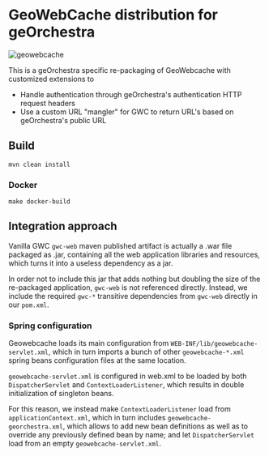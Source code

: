 # GeoWebCache distribution for geOrchestra

![geowebcache](https://github.com/georchestra/geowebcache/workflows/geowebcache/badge.svg)

This is a geOrchestra specific re-packaging of GeoWebcache with customized extensions to

- Handle authentication through geOrchestra's authentication HTTP request headers
- Use a custom URL "mangler" for GWC to return URL's based on geOrchestra's public URL

## Build

```
mvn clean install
```

### Docker

```
make docker-build
```

## Integration approach

Vanilla GWC `gwc-web` maven published artifact is actually a .war file packaged as .jar,
containing all the web application libraries and resources, which turns it into a useless
dependency as a jar.

In order not to include this jar that adds nothing but doubling the size of the re-packaged
application, `gwc-web` is not referenced directly. Instead, we include the required `gwc-*`
transitive dependencies from `gwc-web` directly in our `pom.xml`.

### Spring configuration

Geowebcache loads its main configuration from `WEB-INF/lib/geowebcache-servlet.xml`, which in turn
imports a bunch of other `geowebcache-*.xml` spring beans configuration files at the same location.

`geowebcache-servlet.xml` is configured in web.xml to be loaded by both `DispatcherServlet`
and `ContextLoaderListener`, which results in double initialization of singleton beans.

For this reason, we instead make `ContextLoaderListener` load from `applicationContext.xml`, which in
turn includes `geowebcache-georchestra.xml`, which allows to add new bean definitions as well as to
override any previously defined bean by name; and let `DispatcherServlet` load from an empty
`geowebcache-servlet.xml`.
